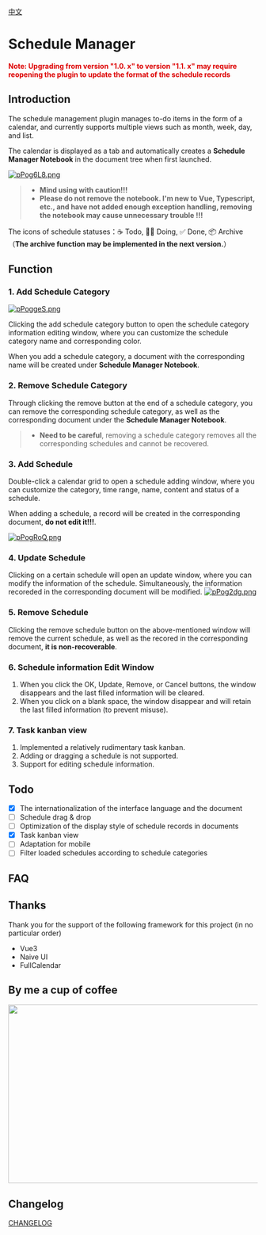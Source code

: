 [中文](https://github.com/RogerHuHu/siyuan-plugin-schedule-manager/blob/main/README_zh_CN.md)

# Schedule Manager

<b><font color="#dd0000">Note: Upgrading from version "1.0. x" to version "1.1. x" may require reopening the plugin to update the format of the schedule records</font></b>

## Introduction
The schedule management plugin manages to-do items in the form of a calendar, and currently supports multiple views such as month, week, day, and list.

The calendar is displayed as a tab and automatically creates a **Schedule Manager Notebook** in the document tree when first launched.

[![pPog6L8.png](https://z1.ax1x.com/2023/09/22/pPog6L8.png)](https://imgse.com/i/pPog6L8)

 >- **Mind using with caution!!!**
 >- **Please do not remove the notebook. I'm new to Vue, Typescript, etc., and have not added enough exception handling, removing the notebook may cause unnecessary trouble !!!**

The icons of schedule statuses：☕ Todo, 🏃‍♂️ Doing, ✅ Done, 📦 Archive（**The archive function may be implemented in the next version.**）

## Function
### 1. Add Schedule Category
[![pPoggeS.png](https://z1.ax1x.com/2023/09/22/pPoggeS.png)](https://imgse.com/i/pPoggeS)

Clicking the add schedule category button to open the schedule category information editing window, where you can customize the schedule category name and corresponding color.

When you add a schedule category, a document with the corresponding name will be created under **Schedule Manager Notebook**.

### 2. Remove Schedule Category
Through clicking the remove button at the end of a schedule category, you can remove the corresponding schedule category, as well as the corresponding document under the **Schedule Manager Notebook**.

>- **Need to be careful**, removing a schedule category removes all the corresponding schedules and cannot be recovered.

### 3. Add Schedule
Double-click a calendar grid to open a schedule adding window, where you can customize the category, time range, name, content and status of a schedule.

When adding a schedule, a record will be created in the corresponding document, **do not edit it!!!**.

[![pPogRoQ.png](https://z1.ax1x.com/2023/09/22/pPogRoQ.png)](https://imgse.com/i/pPogRoQ)

### 4. Update Schedule
Clicking on a certain schedule will open an update window, where you can modify the information of the schedule. Simultaneously, the information recoreded in the corresponding document will be modified.
[![pPog2dg.png](https://z1.ax1x.com/2023/09/22/pPog2dg.png)](https://imgse.com/i/pPog2dg)

### 5. Remove Schedule
Clicking the remove schedule button on the above-mentioned window will remove the current schedule, as well as the recored in the corresponding document, **it is non-recoverable**.

### 6. Schedule information Edit Window
1. When you click the OK, Update, Remove, or Cancel buttons, the window disappears and the last filled information will be cleared.
2. When you click on a blank space, the window disappear and will retain the last filled information (to prevent misuse).

### 7. Task kanban view
1. Implemented a relatively rudimentary task kanban.
2. Adding or dragging a schedule is not supported.
3. Support for editing schedule information.

## Todo
- [x] The internationalization of the interface language and the document
- [ ] Schedule drag & drop
- [ ] Optimization of the display style of schedule records in documents
- [x] Task kanban view
- [ ] Adaptation for mobile
- [ ] Filter loaded schedules according to schedule categories

## FAQ

## Thanks
Thank you for the support of the following framework for this project (in no particular order)
- Vue3
- Naive UI
- FullCalendar

## By me a cup of coffee
<img src="https://raw.gitmirror.com/RogerHuHu/siyuan-plugin-schedule-manager/master/asset/code.png" alt="" width="653" height="360" align="center">

## Changelog
[CHANGELOG](https://github.com/RogerHuHu/siyuan-plugin-schedule-manager/blob/main/CHANGELOG.md)